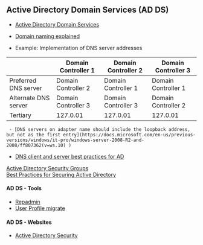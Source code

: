 ## Active Directory Domain Services (AD DS)
* [Active Directory Domain Services](https://docs.microsoft.com/en-us/windows-server/identity/ad-ds/active-directory-domain-services)
* [Domain naming explained](https://docs.google.com/document/d/1QTrEi7ZSpEi4CYMOcE79W1x3F4pAlGE5o19yfCiW1Mg)
 
* Example: Implementation of DNS server addresses

|                      | Domain Controller 1 | Domain Controller 2 | Domain Controller 3 |
|----------------------|---------------------|---------------------|---------------------|
| Preferred DNS server | Domain Controller 2 | Domain Controller 1 | Domain Controller 1 |
| Alternate DNS server | Domain Controller 3 | Domain Controller 3 | Domain Controller 2 |
| Tertiary             |       127.0.01      |       127.0.01      |       127.0.01      |


     - [DNS servers on adapter name should include the loopback address, but not as the first entry](https://docs.microsoft.com/en-us/previous-versions/windows/it-pro/windows-server-2008-R2-and-2008/ff807362(v=ws.10) )
 
  * [DNS client and server best practices for AD](https://blogs.technet.microsoft.com/askds/2010/07/17/friday-mail-sack-saturday-edition/#dnsbest)


[Active Directory Security Groups](https://docs.microsoft.com/en-us/windows/security/identity-protection/access-control/active-directory-security-groups)</br>
[Best Practices for Securing Active Directory](https://docs.microsoft.com/en-us/windows-server/identity/ad-ds/plan/security-best-practices/best-practices-for-securing-active-directory)</br>

    
   #### AD DS - Tools 
   - [Repadmin](http://techgenix.com/repadmin-tool/)
   - [User Profile migrate](https://www.forensit.com/domain-migration.html)

   #### AD DS - Websites
   - [Active Directory Security](https://adsecurity.org/)
